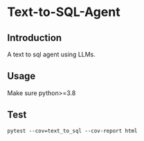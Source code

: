 # Text-to-SQL-Agent

## Introduction

A text to sql agent using LLMs.

## Usage

Make sure python>=3.8

## Test
```shell
pytest --cov=text_to_sql --cov-report html
```